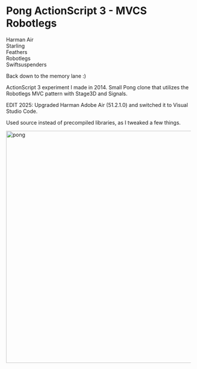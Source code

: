 # Pong ActionScript 3 - MVCS Robotlegs

Harman Air<br/>
Starling<br/>
Feathers<br/>
Robotlegs<br/>
Swiftsuspenders<br/>

Back down to the memory lane :)

ActionScript 3 experiment I made in 2014. Small Pong clone that utilizes the Robotlegs MVC pattern with Stage3D and Signals.

EDIT 2025: Upgraded Harman Adobe Air (51.2.1.0) and switched it to Visual Studio Code.<br/>

Used source instead of precompiled libraries, as I tweaked a few things.

<img width="803" height="632" alt="pong" src="https://github.com/user-attachments/assets/14c24aab-3050-4456-a402-7a87e2b46112" />
